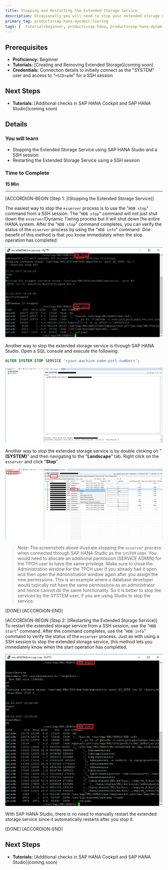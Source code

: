 ```yaml
---
title: Stopping and Restarting the Extended Storage Service
description: Occasionally you will need to stop your extended storage service. One case where this will be required is when you change a configuration parameter, you will need to manually stop the service and then do a restart, in order for the change to take place.
primary_tag: products>sap-hana-dynamic-tiering
tags: [  tutorial>beginner, products>sap-hana, products>sap-hana-dynamic-tiering, products>sap-hana-studio, topic>big-data, topic>sql ]
---
```


## Prerequisites  
 - **Proficiency:** Beginner
 - **Tutorials:** [Creating and Removing Extended Storage](coming soon)
 - **Credentials:** Connection details to initially connect as the "SYSTEM" user and access to "`<SID>adm`" for a SSH session

## Next Steps
 - **Tutorials:** [Additional checks in SAP HANA Cockpit and SAP HANA Studio](coming soon)

## Details
### You will learn  
 - Stopping the Extended Storage Service using SAP HANA Studio and a SSH session
 - Restarting the Extended Storage Service using a SSH session

### Time to Complete
**15 Min**

---

[ACCORDION-BEGIN [Step 1: ](Stopping the Extended Storage Service)]

The easiest way to stop the `esserver` process is to use the "`HDB stop`" command from a SSH session. The "`HDB stop`" command will not just shut down the `esserver`/Dynamic Tiering process but it will shut down the entire HANA system. After the "`HDB stop`" command completes, you can verify the status of the `esserver` process by using the "`HDB info`" command. One benefit of this method is that you know immediately when the stop operation has completed.

![Stopping Extended Storage Service](stopping-es-ssh.png)

Another way to stop the extended storage service is through SAP HANA Studio. Open a SQL console and execute the following:

```sql
ALTER SYSTEM STOP SERVICE '<your.machine.name:port.number>';
```

![Stopping Extended Storage Service](stop-es-studio.png)

Another way to stop the extended storage service is by double clicking on "**<SID>(SYSTEM)**" and then navigating to the "**Landscape**" tab. Right click on the `esserver` and click "**Stop**".

![Stopping Extended Storage Service](stop-es-studio2.png)

> Note: The screenshots above illustrate stopping the `esserver` process when connected through SAP HANA Studio as the `SYSTEM` user. You would need to allocate an additional permission (SERVICE ADMIN) for the TPCH user to have the same privilege. Make sure to close the Administration window for the TPCH user if you already had it open and then open the Administration window again after you assign the new permissions. This is an example where a database developer would typically not have the same permissions as an administrator and hence cannot do the same functionality. So it is better to stop the services by the SYSTEM user, if you are using Studio to stop the service.

[DONE]
[ACCORDION-END]

[ACCORDION-BEGIN [Step 2: ](Restarting the Extended Storage Service)]
To restart the extended storage service from a SSH session, use the "`HDB start`" command. After the command completes, use the "`HDB info`" command to verify the status of the `esserver` process. Just as with using a SSH session to stop the extended storage service, this method lets you immediately know when the start operation has completed.

![Restarting Extended Storage Service](restarting-es-ssh.png)

With SAP HANA Studio, there is no need to manually restart the extended storage service since it automatically restarts after you stop it.

[DONE]
[ACCORDION-END]

## Next Steps
- **Tutorials:** [Additional checks in SAP HANA Cockpit and SAP HANA Studio](coming soon)
